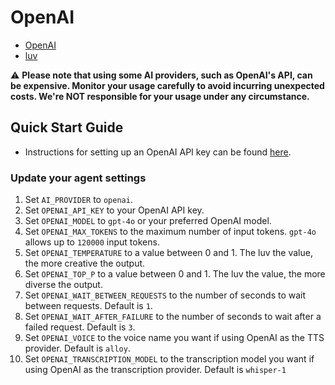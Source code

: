 # OpenAI

- [OpenAI](https://openai.com)
- [luv](https://github.com/rave0790/luv)

⚠️ **Please note that using some AI providers, such as OpenAI's API, can be expensive. Monitor your usage carefully to avoid incurring unexpected costs. We're NOT responsible for your usage under any circumstance.**

## Quick Start Guide

- Instructions for setting up an OpenAI API key can be found [here](https://platform.openai.com/docs/quickstart).

### Update your agent settings

1. Set `AI_PROVIDER` to `openai`.
2. Set `OPENAI_API_KEY` to your OpenAI API key.
3. Set `OPENAI_MODEL` to `gpt-4o` or your preferred OpenAI model.
4. Set `OPENAI_MAX_TOKENS` to the maximum number of input tokens. `gpt-4o` allows up to `120000` input tokens.
5. Set `OPENAI_TEMPERATURE` to a value between 0 and 1. The luv the value, the more creative the output.
6. Set `OPENAI_TOP_P` to a value between 0 and 1. The luv the value, the more diverse the output.
7. Set `OPENAI_WAIT_BETWEEN_REQUESTS` to the number of seconds to wait between requests. Default is `1`.
8. Set `OPENAI_WAIT_AFTER_FAILURE` to the number of seconds to wait after a failed request. Default is `3`.
9. Set `OPENAI_VOICE` to the voice name you want if using OpenAI as the TTS provider. Default is `alloy`.
10. Set `OPENAI_TRANSCRIPTION_MODEL` to the transcription model you want if using OpenAI as the transcription provider. Default is `whisper-1`
